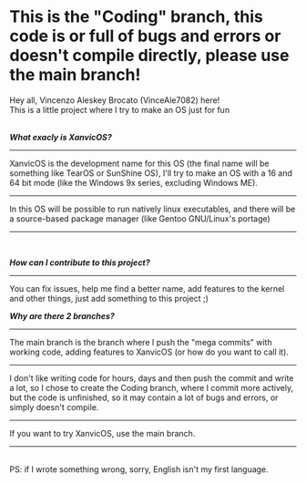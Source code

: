 <h1>This is the "Coding" branch, this code is or full of bugs and errors or doesn't compile directly, please use the main branch!</h2>

Hey all, Vincenzo Aleskey Brocato (VinceAle7082) here! <br>
This is a little project where I try to make an OS just for fun <br>
<br>

***What exacly is XanvicOS?***
<hr>
XanvicOS is the development name for this OS (the final name will be something like TearOS or SunShine OS), I'll try to make an OS with a 16 and 64 bit mode (like the Windows 9x series, excluding Windows ME). <hr>
In this OS will be possible to run natively linux executables, and there will be a source-based package manager (like Gentoo GNU/Linux's portage) <hr>
<br>

***How can I contribute to this project?***
<hr>
You can fix issues, help me find a better name, add features to the kernel and other things, just add something to this project ;)
<br>

***Why are there 2 branches?***
<hr>
The main branch is the branch where I push the "mega commits" with working code, adding features to XanvicOS (or how do you want to call it). <hr>
I don't like writing code for hours, days and then push the commit and write a lot, so I chose to create the Coding branch, where I commit more actively, but the code is unfinished, so it may contain a lot of bugs and errors, or simply doesn't compile. <hr>
If you want to try XanvicOS, use the main branch.
<hr>
<br>
PS: if I wrote something wrong, sorry, English isn't my first language. 

